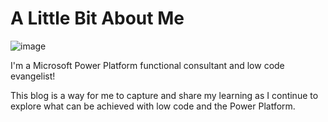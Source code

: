 # A Little Bit About Me

![image](https://user-images.githubusercontent.com/98718713/153688476-5b3832a7-fed7-42f1-8bae-35ae9754c86c.png)

I'm a Microsoft Power Platform functional consultant and low code evangelist! 

This blog is a way for me to capture and share my learning as I continue to explore what can be achieved with low code and the Power Platform. 
